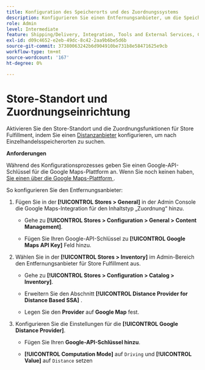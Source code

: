 ```yaml
---
title: Konfiguration des Speicherorts und des Zuordnungssystems
description: Konfigurieren Sie einen Entfernungsanbieter, um die Speicherortzuordnung in der Storefront-Benutzeroberfläche zu unterstützen. Die Store-Fulfillment-Lösungen erfordern einen Fernanbieter, um die Suche im Einzelhandel und andere Zuordnungs- und Planungsfunktionen für den End-to-End-Fulfillment-Workflow zu ermöglichen.
role: Admin
level: Intermediate
feature: Shipping/Delivery, Integration, Tools and External Services, Configuration
exl-id: d09c4652-e2eb-49dc-8c42-2aa9b6be5d6b
source-git-commit: 37380063242b6d904910be731b8e58471625e9cb
workflow-type: tm+mt
source-wordcount: '167'
ht-degree: 0%

---
```


# Store-Standort und Zuordnungseinrichtung

Aktivieren Sie den Store-Standort und die Zuordnungsfunktionen für Store Fulfillment, indem Sie einen [Distanzanbieter](https://experienceleague.adobe.com/en/docs/commerce-admin/inventory/configuration/distance-priority-algorithm) konfigurieren, um nach Einzelhandelsspeicherorten zu suchen.

**Anforderungen**

Während des Konfigurationsprozesses geben Sie einen Google-API-Schlüssel für die Google Maps-Plattform an. Wenn Sie noch keinen haben, [ Sie einen über die Google Maps-Plattform ](https://experienceleague.adobe.com/en/docs/commerce-admin/inventory/configuration/distance-priority-algorithm#configure-google-maps).

So konfigurieren Sie den Entfernungsanbieter:

1. Fügen Sie in der **[!UICONTROL Stores > General]** in der Admin Console die Google Maps-Integration für den Inhaltstyp „Zuordnung“ hinzu.

   - Gehe zu **[!UICONTROL Stores > Configuration  > General > Content Management]**.

   - Fügen Sie Ihren Google-API-Schlüssel zu **[!UICONTROL Google Maps API Key]** Feld hinzu.

1. Wählen Sie in der **[!UICONTROL Stores > Inventory]** im Admin-Bereich den Entfernungsanbieter für Store Fulfillment aus.

   - Gehe zu **[!UICONTROL Stores > Configuration > Catalog > Inventory]**.

   - Erweitern Sie den Abschnitt **[!UICONTROL Distance Provider for Distance Based SSA]** .

   - Legen Sie den **Provider** auf **Google Map** fest.

1. Konfigurieren Sie die Einstellungen für die **[!UICONTROL Google Distance Provider]**.

   - Fügen Sie Ihren **Google-API-Schlüssel hinzu**.

   - **[!UICONTROL Computation Mode]** auf `Driving` und **[!UICONTROL Value]** auf `Distance` setzen
